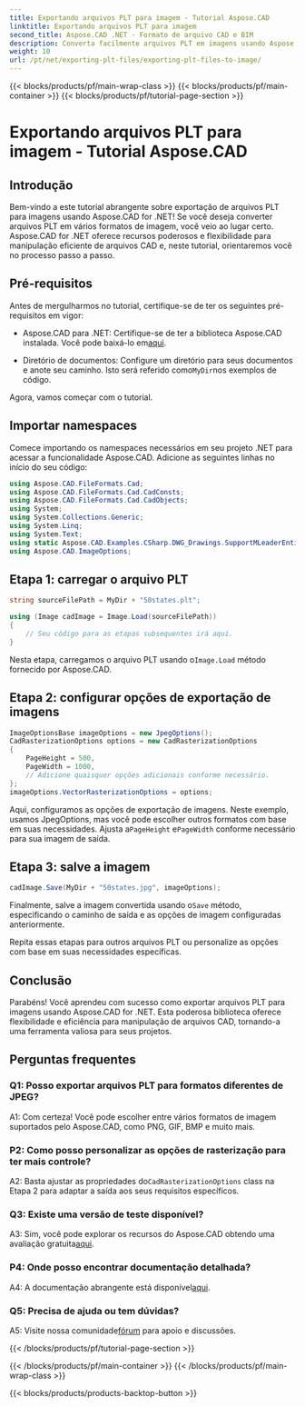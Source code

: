 ```yaml
---
title: Exportando arquivos PLT para imagem - Tutorial Aspose.CAD
linktitle: Exportando arquivos PLT para imagem
second_title: Aspose.CAD .NET - Formato de arquivo CAD e BIM
description: Converta facilmente arquivos PLT em imagens usando Aspose.CAD for .NET. Explore opções flexíveis e integração perfeita para suas necessidades de manipulação de arquivos CAD.
weight: 10
url: /pt/net/exporting-plt-files/exporting-plt-files-to-image/
---
```


{{< blocks/products/pf/main-wrap-class >}}
{{< blocks/products/pf/main-container >}}
{{< blocks/products/pf/tutorial-page-section >}}

# Exportando arquivos PLT para imagem - Tutorial Aspose.CAD

## Introdução

Bem-vindo a este tutorial abrangente sobre exportação de arquivos PLT para imagens usando Aspose.CAD for .NET! Se você deseja converter arquivos PLT em vários formatos de imagem, você veio ao lugar certo. Aspose.CAD for .NET oferece recursos poderosos e flexibilidade para manipulação eficiente de arquivos CAD e, neste tutorial, orientaremos você no processo passo a passo.

## Pré-requisitos

Antes de mergulharmos no tutorial, certifique-se de ter os seguintes pré-requisitos em vigor:

-  Aspose.CAD para .NET: Certifique-se de ter a biblioteca Aspose.CAD instalada. Você pode baixá-lo em[aqui](https://releases.aspose.com/cad/net/).

-  Diretório de documentos: Configure um diretório para seus documentos e anote seu caminho. Isto será referido como`MyDir`nos exemplos de código.

Agora, vamos começar com o tutorial.

## Importar namespaces

Comece importando os namespaces necessários em seu projeto .NET para acessar a funcionalidade Aspose.CAD. Adicione as seguintes linhas no início do seu código:

```csharp
using Aspose.CAD.FileFormats.Cad;
using Aspose.CAD.FileFormats.Cad.CadConsts;
using Aspose.CAD.FileFormats.Cad.CadObjects;
using System;
using System.Collections.Generic;
using System.Linq;
using System.Text;
using static Aspose.CAD.Examples.CSharp.DWG_Drawings.SupportMLeaderEntityForDWGFormat;
using Aspose.CAD.ImageOptions;
```

## Etapa 1: carregar o arquivo PLT

```csharp
string sourceFilePath = MyDir + "50states.plt";

using (Image cadImage = Image.Load(sourceFilePath))
{
    // Seu código para as etapas subsequentes irá aqui.
}
```

 Nesta etapa, carregamos o arquivo PLT usando o`Image.Load` método fornecido por Aspose.CAD.

## Etapa 2: configurar opções de exportação de imagens

```csharp
ImageOptionsBase imageOptions = new JpegOptions();
CadRasterizationOptions options = new CadRasterizationOptions
{
    PageHeight = 500,
    PageWidth = 1000,
    // Adicione quaisquer opções adicionais conforme necessário.
};
imageOptions.VectorRasterizationOptions = options;
```

 Aqui, configuramos as opções de exportação de imagens. Neste exemplo, usamos JpegOptions, mas você pode escolher outros formatos com base em suas necessidades. Ajusta a`PageHeight` e`PageWidth` conforme necessário para sua imagem de saída.

## Etapa 3: salve a imagem

```csharp
cadImage.Save(MyDir + "50states.jpg", imageOptions);
```

 Finalmente, salve a imagem convertida usando o`Save` método, especificando o caminho de saída e as opções de imagem configuradas anteriormente.

Repita essas etapas para outros arquivos PLT ou personalize as opções com base em suas necessidades específicas.

## Conclusão

Parabéns! Você aprendeu com sucesso como exportar arquivos PLT para imagens usando Aspose.CAD for .NET. Esta poderosa biblioteca oferece flexibilidade e eficiência para manipulação de arquivos CAD, tornando-a uma ferramenta valiosa para seus projetos.

## Perguntas frequentes

### Q1: Posso exportar arquivos PLT para formatos diferentes de JPEG?

A1: Com certeza! Você pode escolher entre vários formatos de imagem suportados pelo Aspose.CAD, como PNG, GIF, BMP e muito mais.

### P2: Como posso personalizar as opções de rasterização para ter mais controle?

 A2: Basta ajustar as propriedades do`CadRasterizationOptions` class na Etapa 2 para adaptar a saída aos seus requisitos específicos.

### Q3: Existe uma versão de teste disponível?

 A3: Sim, você pode explorar os recursos do Aspose.CAD obtendo uma avaliação gratuita[aqui](https://releases.aspose.com/).

### P4: Onde posso encontrar documentação detalhada?

 A4: A documentação abrangente está disponível[aqui](https://reference.aspose.com/cad/net/).

### Q5: Precisa de ajuda ou tem dúvidas?

 A5: Visite nossa comunidade[fórum](https://forum.aspose.com/c/cad/19) para apoio e discussões.

{{< /blocks/products/pf/tutorial-page-section >}}

{{< /blocks/products/pf/main-container >}}
{{< /blocks/products/pf/main-wrap-class >}}

{{< blocks/products/products-backtop-button >}}
